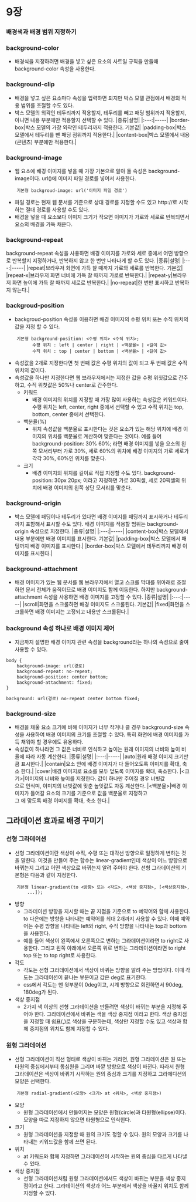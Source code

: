 # 9장

### 배경색과 배경 범위 지정하기

### background-color
- 배경식을 지정하려면 배경을 넣고 싶은 요소의 사트일 규칙을 만들때 background-color 속성을 사용한다.

###  background-clip
- 배경을 넣고 싶은 요소마다 속성을 입력하면 되지만 박스 모델 관점에서 배경의 적용 범위를 조절할 수도 있다.
- 박스 모델의 외곽인 테두리까지 적용할지, 테두리를 빼고 패딩 범위까지 적용할지, 아니면 내용 부분에만 적용할지 선택할 수 있다.
|종류|설명|
|:---:|-----|
|border-box|박스 모델의 가장 외곽인 테두리까지 적용한다. 기본값|
|padding-box|박스 모델에서 테두리를 뺀 패딩 점위까지 적용한다.|
|content-box|박스 모델에서 내용(콘텐츠) 부분에만 적용한다.|

### background-image
- 웹 요소에 배경 이미지를 넣을 때 가장 기본으로 알아 둘 속성은 background-image이다. url()에 이미지 파일 경로를 넣어서 사용한다.
```
	기본형 backgroud-image: url('이미지 파일 경로')
```
- 파일 경로는 현재 웹 문서를 기준으로 상대 경로를 지정할 수도 있고 http://로 시작하는 절대 경로를 사용할 수도 있다.
- 배경을 넣을 때 요소보다 이미지 크기가 작으면 이미지가 가로와 세로로 반복되면서 요소의 배경을 가득 채운다.

### background-repeat
background-repeat 속성을 사용하면 배경 이미지를 가로와 세로 중에서 어떤 방향으로 반복할지 지정하거나, 반복하지 않고 한 번만 나타나게 할 수도 있다.
|종류|설명|
|:---:|-----|
|repeat|브라우저 화면에 가득 찰 때까지 가로와 세로를 반복한다. 기본값|
|repeat-x|브라우저 화면 너비에 가득 찰 때까지 가로로 반복한다.|
|repeat-y|브라우저 화면 높이에 가득 찰 때까지 세로로 반복한다.|
|no-repeat|한 번만 표시하고 반복하지 않는다.|

### backgroud-position
- backgroud-position 속성을 이용하면 배경 이미지의 수평 위치 또는 수직 위치의 값을 지정 할 수 있다.
```
	기본형 background-position: <수평 위치> <수직 위치>;
		  수평 위치 : left | center | right | <백분율> | <길이 값>
		  수직 위치 : top | center | bottom | <백분율> | <길이 값>
```
- 속성값을 2개로 지정한다면 첫 번째 값은 수평 위치의 값이 되고 두 번째 값은 수직 위치의 값이다.
- 속성값을 하나만 지정한다면 웹 브라우저에서는 지정한 값을 수평 위칫값으로 간주하고, 수직 위칫값은 50%나 center로 간주한다.
	- 키워드
		- 배경 이미지의 위치를 지정할 때 가장 많이 사용하는 속성값은 키워드이다. 수평 위치는 left, center, right 중에서 선택할 수 있고 수직 위치는 top, bottom, center 중에서 선택한다.
	- 백분율(%)
		- 위치 속성값을 백분율로 표시한다는 것은 요소가 있는 해당 위치에 배경 이미지의 위치를 백분율로 계산하여 맞춘다는 것이다. 예를 들어 background-position: 30% 60%; 라면 배경 이미지를 넣을 요소의 왼쪽 모서리부터 가로 30%, 세로 60%의 위치에 배경 이미지의 가로 세로가 각각 30%, 60%인 위치를 맞춘다.
	- 크기
		- 배경 이미지의 위치를 길이로 직접 지정할 수도 있다. background-position: 30px 20px; 이라고 지정하면 가로 30픽셀, 세로 20픽셀의 위치에 배경 이미지의 왼쪽 상단 모서리를 맞춘다.

### background-origin
- 박스 모델에 패딩이나 테두리가 있다면 배경 이미지를 패딩까지 표시하거나 테두리까지 포함해서 표시할 수도 있다. 배경 이미지를 적용할 범위는 background-origin 속성으로 지정한다.
|종류|설명|
|:---:|-----|
|content-box|박스 모델에서 내용 부분에만 배경 이미지를 표시한다. 기본값|
|padding-box|박스 모델에서 패딩까지 배경 이미지를 표시한다.|
|border-box|박스 모델에서 테두리까지 배경 이미지를 표시힌다.|

### background-attachment
- 배경 이미지가 있는 웹 문서를 웹 브라우저에서 열고 스크롤 막대를 위아래로 조절하면 문서 전체가 움직이므로 배경 이미지도 함께 이동한다. 하지만 background-attachment 속성을 사용하면 배경 이미지를 고정할 수 있다.
|종류|설명|
|:---:|-----|
|scroll|화면을 스크롤하면 배경 이미지도 스크롤된다. 기본값|
|fixed|화면을 스크롤하면 배경 이미지는 고정되고 내용만 스크롤된다.|

### background 속성 하나로 배경 이미지 제어
- 지금까지 설명한 배경 이미지 관련 속성을 background라는 하나의 속성으로 줄여 사용할 수 있다.
```html
body {
	background-image: url(경로)
	background-repeat: no-repeat;
	background-position: center bottom;
	background-attachment: fixed;
}

background: url(경로) no-repeat center bottom fixed;
```

### background-size
- 배경을 채울 요소 크기에 비해 이미지가 너무 작거나 클 경우 background-size 속성을 사용하여 배경 이미지의 크기를 조절할 수 있다. 특히 화면에 배경 이미지를 가득 채워야 할 경우에도 유용하다.
- 속성값이 하나라면 그 값은 너비로 인식하고 높이는 원래 이미지의 너비와 높이 비율에 따라 자동 계산한다.
|종류|설명|
|:---:|-----|
|auto|원래 배경 이미지 크기만큼 표시한다.|
|contain|요소 안에 배경 이미지가 다 들어오도록 이미지를 확대, 축소 한다.|
|cover|배경 이미지로 요소를 모두 덮도록 이미지를 확대, 축소한다.
|<크기>|이미지의 너비와 높이를 지정한다. 값이 하나만 주어질 경우 너빗값<br>으로 인식며, 이미지의 너빗값에 맞춘 높잇값도 자동 계산한다.
|<백분율>|배경 이미지가 들어갈 요소의 크기를 기준으로 값을 백분율로 지정하고<br> 그 에 맞도록 배경 이미지를 확대, 축소 한다.|

## 그라데이션 효과로 배경 꾸미기

### 선형 그라데이션
- 선형 그라데이션이란 색상이 수직, 수평 또는 대각선 방향으로 일정하게 변하는 것을 말한다. 이것을 만들어 주는 함수는 linear-gradient인데 색상이 어느 방향으로 바뀌는지 그리고 어떤 색상으로 바뀌는지 알려 주어야 한다. 선형 그라데이션의 기본형은 다음과 같이 지정한다.
```
	기본형 linear-gradient(to <방향> 또는 <각도>, <색상 중지점>, [<색상중지점>, 
        ...]);
```
- 방향
	- 그라데이션 방향을 지시할 때는 끝 지점을 기준으로 to 예약어와 함께 사용한다. to 다은에는 방향을 나타내는 예약어를 최대 2개까지 사용할 수 있다. 이때 예약어는 수평 방향을 나타내는 left와 right, 수직 방향을 나타내는 top과 bottom을 사용한다.
	- 예를 들어 색상이 왼쪽에서 오른쪽으로 변하는 그라데이션이라면 to right로 사용한다. 그리고 왼쪽 아래에서 오른쪽 위로 변하는 그라데이션이라면 to right top 또는 to top right로 사용한다.
- 각도
	- 각도는 선형 그라데이션에서 색상이 바뀌는 방향을 알려 주는 방법이다. 이때 각도는 그라데이션이 끝나는 부분이고 값은 deg로 표기한다.
	- css에서 각도는 맨 윗부분이 0deg이고, 시계 방향으로 회전하면서 90deg, 180deg가 된다.
- 색상 중지점
	- 2가지 색 이상의 선형 그라데이션을 만들려면 색상이 바뀌는 부분을 지정해 주어야 한다. 그라데이션에서 바뀌는 색을 색상 중지점 이라고 한다. 색상 중지점을 지정할 때 쉼표(,)로 색상을 구분하는데, 색상만 지정할 수도 있고 색상과 함께 중지점의 위치도 함께 지정할 수 있다.

### 원형 그라데이션
- 선형 그라데이션이 직선 형태로 색상이 바뀌는 거라면, 원형 그라데이션은 원 또는 타원의 중심에서부터 동심원을 그리며 바깥 방향으로 색상이 바뀐다. 따라서 원형 그라데이션은 색상이 바뀌기 시작하는 원의 중심과 크기를 지정하고 그라에디션의 모양은 선택한다.
```
	기본형 radial-gradient(<모양> <크기> at <위치>, <색상 중지점>)
```
- 모양
	- 원형 그라데이션에서 만들어지는 모양은 원형(circle)과 타원형(ellipse)이다. 모양을 따로 지정하지 않으면 타원형으로 인식힌다.
- 크기
	- 원형 그라데이션을 지정할 때 원의 크기도 정할 수 있다. 원의 모양과 크기를 나타내는 키워드값을 함께 쓰면 된다.
- 위치
	- at 키워드와 함께 지정하면 그라데이션이 시작하는 원의 중심을 다르게 나타낼 수 있다.
- 색상 중지점
	- 선형 그라데이션처럼 원형 그라데이션에서도 색상이 바뀌는 부분을 색상 중지점이라고 한다. 그라데이션의 색상과 어느 부분에서 색상을 바꿀지 위치도 함께 지정할 수 있다.
